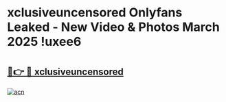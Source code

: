 # xclusiveuncensored Onlyfans Leaked - New Video & Photos March 2025 !uxee6

# <h2><a href="https://6bhg8g.iuczelnia.edu.pl?title=xclusiveuncensored&ref=uxee6">🔗👉 🔴 xclusiveuncensored</a></h2>

[![acn](https://github.com/user-attachments/assets/0f9c940e-d8b0-45ae-aac7-cd30a18b3e1c)](https://6bhg8g.iuczelnia.edu.pl?title=xclusiveuncensored&ref=uxee6)

